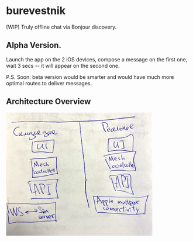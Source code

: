 # burevestnik

[WIP] Truly offline chat via Bonjour discovery.

## Alpha Version.

Launch the app on the 2 iOS devices, compose a message on the first one, wait 3 secs -- it will appear on the second one.

P.S. Soon: beta version would be smarter and would have much more optimal routes to deliver messages.

## Architecture Overview

<img src=artwork/architecture-overview@2x.jpeg alt='Architecture Overview' width=400>
